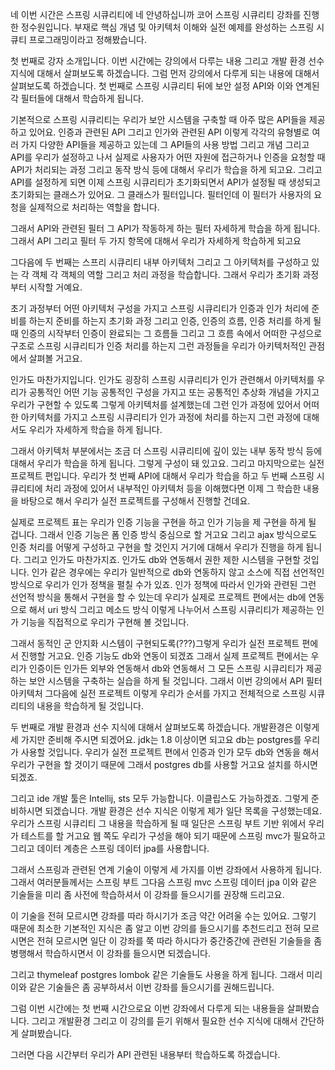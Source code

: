 
네 이번 시간은 스프링 시큐리티에 네 안녕하십니까 코어 스프링 시큐리티 강좌를 진행한 정수원입니다. 
부재로 핵심 개념 및 아키텍처 이해와 실전 예제를 완성하는 스프링 시큐티 프로그래밍이라고 정해봤습니다.

첫 번째로 강자 소개입니다. 이번 시간에는 강의에서 다루는 내용 그리고 개발 환경 선수 지식에 대해서 살펴보도록 하겠습니다. 
그럼 먼저 강의에서 다루게 되는 내용에 대해서 살펴보도록 하겠습니다. 
첫 번째로 스프링 시큐리티 뒤에 보안 설정 API와 이와 연계된 각 필터들에 대해서 학습하게 됩니다.

기본적으로 스프링 시큐리티는 우리가 보안 시스템을 구축할 때 아주 많은 API들을 제공하고 있어요. 
인증과 관련된 API 그리고 인가와 관련된 API 이렇게 각각의 유형별로 여러 가지 다양한 API들을 제공하고 있는데 그 API들의 사용 방법 그리고 개념 그리고 API를 우리가 설정하고 나서 실제로 사용자가 어떤 자원에 접근하거나 인증을 요청할 때 API가 처리되는 과정 그리고 동작 방식 등에 대해서 우리가 학습을 하게 되고요. 그리고 API를 설정하게 되면 이제 스프링 시큐리티가 초기화되면서 API가 설정될 때 생성되고 초기화되는 클래스가 있어요. 그 클래스가 필터입니다. 
필터인데 이 필터가 사용자의 요청을 실제적으로 처리하는 역할을 합니다. 

그래서 API와 관련된 필터 그 API가 작동하게 하는 필터 자세하게 학습을 하게 됩니다. 
그래서 API 그리고 필터 두 가지 항목에 대해서 우리가 자세하게 학습하게 되고요

그다음에 두 번째는 스프리 시큐리티 내부 아키텍처 그리고 그 아키텍처를 구성하고 있는 각 객체 각 객체의 역할 그리고 처리 과정을 학습합니다. 
그래서 우리가 초기화 과정부터 시작할 거예요. 

초기 과정부터 어떤 아키텍처 구성을 가지고 스프링 시큐리티가 인증과 인가 처리에 준비를 하는지 준비를 하는지 초기화 과정 그리고 인증, 인증의 흐름, 인증 처리를 하게 될 때 인증의 시작부터 인증이 완료되는 그 흐름들 그리고 그 흐름 속에서 어떠한 구성으로 구조로 스프링 시큐리티가 인증 처리를 하는지 그런 과정들을 우리가 아키텍처적인 관점에서 살펴볼 거고요.

인가도 마찬가지입니다. 인가도 굉장히 스프링 시큐리티가 인가 관련해서 아키텍처를 우리가 공통적인 어떤 기능 공통적인 구성을 가지고 또는 공통적인 추상화 개념을 가지고 우리가 구현할 수 있도록 그렇게 아키텍처를 설계했는데 그런 인가 과정에 있어서 어떠한 아키텍처를 가지고 스프링 시큐리티가 인가 과정에 처리를 하는지 그런 과정에 대해서도 우리가 자세하게 학습을 하게 됩니다.

그래서 아키텍처 부분에서는 조금 더 스프링 시큐리티에 깊이 있는 내부 동작 방식 등에 대해서 우리가 학습을 하게 됩니다. 
그렇게 구성이 돼 있고요. 그리고 마지막으로는 실전 프로젝트 편입니다. 
우리가 첫 번째 API에 대해서 우리가 학습을 하고 두 번째 스프링 시큐리티에 처리 과정에 있어서 내부적인 아키텍처 등을 이해했다면 이제 그 학습한 내용을 바탕으로 해서 우리가 실전 프로젝트를 구성해서 진행할 건데요. 

실제로 프로젝트 표는 우리가 인증 기능을 구현을 하고 인가 기능을 제 구현을 하게 될 겁니다. 
그래서 인증 기능은 폼 인증 방식 중심으로 할 거고요 그리고 ajax 방식으로도 인증 처리를 어떻게 구성하고 구현을 할 것인지 거기에 대해서 우리가 진행을 하게 됩니다. 
그리고 인가도 마찬가지죠. 인가도 db와 연동해서 권한 제한 시스템을 구현할 것입니다. 
인가 같은 경우에는 우리가 일반적으로 db와 연동하지 않고 소스에 직접 선언적인 방식으로 우리가 인가 정책을 펼칠 수가 있죠. 
인가 정책에 따라서 인가와 관련된 그런 선언적 방식을 통해서 구현을 할 수 있는데 우리가 실제로 프로젝트 편에서는 db에 연동으로 해서 uri 방식 그리고 메소드 방식 이렇게 나누어서 스프링 시큐리티가 제공하는 인가 기능을 직접적으로 우리가 구현해 볼 것입니다. 

그래서 동적인 군 안지화 시스템이 구현되도록(???)그렇게 우리가 실전 프로젝트 편에서 진행할 거고요.
인증 기능도 db와 연동이 되겠죠 그래서 실제 프로젝트 편에서는 우리가 인증이든 인가든 외부와 연동해서 db와 연동해서 그 모든 스프링 시큐리티가 제공하는 보안 시스템을 구축하는 실습을 하게 될 것입니다. 
그래서 이번 강의에서 API 필터 아키텍처 그다음에 실전 프로젝트 이렇게 우리가 순서를 가지고 전체적으로 스프링 시큐리티의 내용을 학습하게 될 것입니다.

두 번째로 개발 환경과 선수 지식에 대해서 살펴보도록 하겠습니다. 
개발환경은 이렇게 세 가지만 준비해 주시면 되겠어요. 
jdk는 1.8 이상이면 되고요 db는 postgres를 우리가 사용할 것입니다. 
우리가 실전 프로젝트 편에서 인증과 인가 모두 db와 연동을 해서 우리가 구현을 할 것이기 때문에 그래서 postgres db를 사용할 거고요 설치를 하시면 되겠죠.

그리고 ide 개발 툴은 Intellij, sts 모두 가능합니다. 이클립스도 가능하겠죠. 그렇게 준비하시면 되겠습니다. 
개발 환경은 선수 지식은 이렇게 제가 일단 목록을 구성했는데요. 
우리가 스프링 시큐리티 그 내용을 학습하게 될 때 일단은 스프링 부트 기반 위에서 우리가 테스트를 할 거고요 웹 쪽도 우리가 구성을 해야 되기 때문에 스프링 mvc가 필요하고 그리고 데이터 계층은 스프링 데이터 jpa를 사용합니다. 

그래서 스프링과 관련된 연계 기술이 이렇게 세 가지를 이번 강좌에서 사용하게 됩니다. 
그래서 여러분들께서는 스프링 부트 그다음 스프링 mvc 스프링 데이터 jpa 이와 같은 기술들을 미리 좀 사전에 학습하셔서 이 강좌를 들으시기를 권장해 드리고요.

이 기술을 전혀 모르시면 강좌를 따라 하시기가 조금 약간 어려울 수는 있어요. 
그렇기 때문에 최소한 기본적인 지식은 좀 알고 이번 강의를 들으시기를 추천드리고 전혀 모르시면은 전혀 모르시면 일단 이 강좌를 쭉 따라 하시다가 중간중간에
관련된 기술들을 좀 병행해서 학습하시면서 이 강좌를 들으시면 되겠습니다. 

그리고 thymeleaf postgres lombok 같은 기술들도 사용을 하게 됩니다. 
그래서 미리 이와 같은 기술들은 좀 공부하셔서 이번 강좌를 들으시기를 권해드립니다. 

그럼 이번 시간에는 첫 번째 시간으로요 이번 강좌에서 다루게 되는 내용들을 살펴봤습니다. 
그리고 개발환경 그리고 이 강의를 듣기 위해서 필요한 선수 지식에 대해서 간단하게 살펴봤습니다. 

그러면 다음 시간부터 우리가 API 관련된 내용부터 학습하도록 하겠습니다. 

